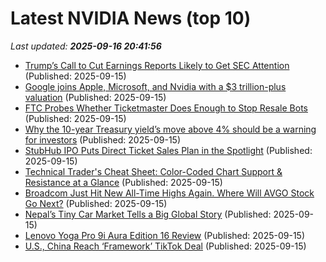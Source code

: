 # Latest NVIDIA News (top 10)
_Last updated: **2025-09-16 20:41:56**_

- [Trump’s Call to Cut Earnings Reports Likely to Get SEC Attention](https://biztoc.com/x/a004686ec12572eb) (Published: 2025-09-15)
- [Google joins Apple, Microsoft, and Nvidia with a $3 trillion-plus valuation](https://biztoc.com/x/d8c86f8913e1bb13) (Published: 2025-09-15)
- [FTC Probes Whether Ticketmaster Does Enough to Stop Resale Bots](https://biztoc.com/x/399a32fdefc7185b) (Published: 2025-09-15)
- [Why the 10-year Treasury yield’s move above 4% should be a warning for investors](https://biztoc.com/x/18be3af6be89cb2e) (Published: 2025-09-15)
- [StubHub IPO Puts Direct Ticket Sales Plan in the Spotlight](https://biztoc.com/x/c669f95890b6e727) (Published: 2025-09-15)
- [Technical Trader's Cheat Sheet: Color-Coded Chart Support & Resistance at a Glance](https://biztoc.com/x/6d302e977fab2f44) (Published: 2025-09-15)
- [Broadcom Just Hit New All-Time Highs Again. Where Will AVGO Stock Go Next?](https://biztoc.com/x/6fc197869686aaad) (Published: 2025-09-15)
- [Nepal’s Tiny Car Market Tells a Big Global Story](https://biztoc.com/x/5576914864482ab1) (Published: 2025-09-15)
- [Lenovo Yoga Pro 9i Aura Edition 16 Review](https://www.thurrott.com/windows/windows-11/326614/lenovo-yoga-pro-9i-aura-edition-16-review) (Published: 2025-09-15)
- [U.S., China Reach ‘Framework’ TikTok Deal](http://foreignpolicy.com/2025/09/15/us-china-tiktok-framework-divest-deal-trade-talks-nvidia-trump-xi/) (Published: 2025-09-15)
